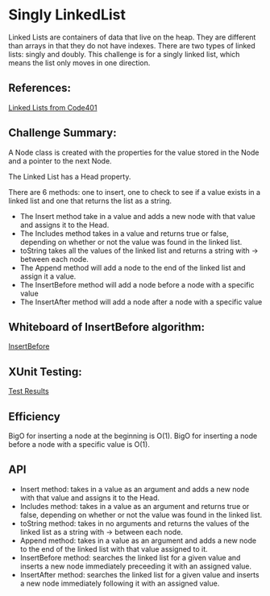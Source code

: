 # Singly LinkedList

Linked Lists are containers of data that live on the heap. They are different than arrays in that they do not have indexes. There are two types of linked lists: singly and doubly. 
This challenge is for a singly linked list, which means the list only moves in one direction.

## References:
[Linked Lists from Code401](https://github.com/codefellows/seattle-dotnet-401d10/tree/master/Class05/demo)

## Challenge Summary:
A Node class is created with the properties for the value stored in the Node and a pointer to the next Node.

The Linked List has a Head property. 

There are 6 methods: one to insert, one to check to see if a value exists in a linked list and one that returns the list as a string.
* The Insert method take in a value and adds a new node with that value and assigns it to the Head.
* The Includes method takes in a value and returns true or false, depending on whether or not the value was found in the linked list.
* toString takes all the values of the linked list and returns a string with -> between each node.
* The Append method will add a node to the end of the linked list and assign it a value.
* The InsertBefore method will add a node before a node with a specific value
* The InsertAfter method will add a node after a node with a specific value

## Whiteboard of InsertBefore algorithm:
[InsertBefore](https://share.icloud.com/photos/0mNzfxA8iUbfxry8GicxTeUZg)

## XUnit Testing:
[Test Results](https://i.imgur.com/GaQE58u.png)

## Efficiency

BigO for inserting a node at the beginning is O(1).
BigO for inserting a node before a node with a specific value is O(1).

## API
* Insert method: takes in a value as an argument and adds a new node with that value and assigns it to the Head.
* Includes method: takes in a value as an argument and returns true or false, depending on whether or not the value was found in the linked list.
* toString method: takes in no arguments and returns the values of the linked list as a string with -> between each node. 
* Append method: takes in a value as an argument and adds a new node to the end of the linked list with that value assigned to it.
* InsertBefore method: searches the linked list for a given value and inserts a new node immediately preceeding it with an assigned value.
* InsertAfter method: searches the linked list for a given value and inserts a new node immediately following it with an assigned value.
